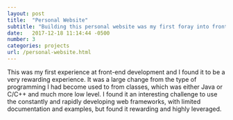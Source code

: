 ```yaml
---
layout: post
title:  "Personal Website"
subtitle: "Building this personal website was my first foray into front-end development and a rewarding experience."
date:   2017-12-18 11:14:44 -0500
number: 3
categories: projects
url: /personal-website.html
---
```


This was my first experience at front-end development and I found it to be a very rewarding experience. It was a large change from the type of programming I had become used to from classes, which was either Java or C/C++ and much more low level. I found it an interesting challenge to use the constantly and rapidly developing web frameworks, with limited documentation and examples, but found it rewarding and highly leveraged.